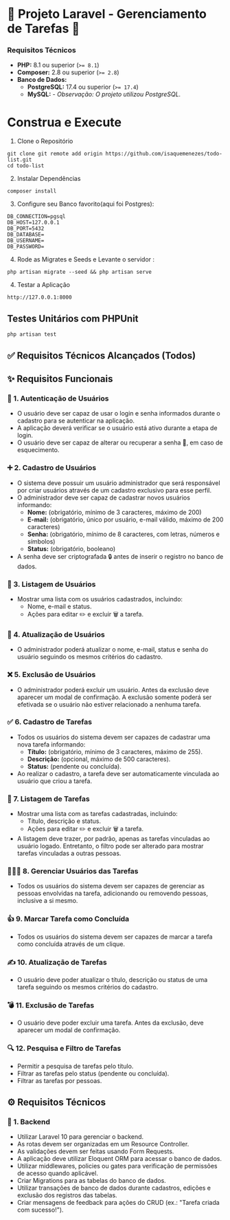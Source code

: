 # 🚀 Projeto Laravel - Gerenciamento de Tarefas 📝

### Requisitos Técnicos
* **PHP:** 8.1 ou superior (`>= 8.1`)
* **Composer:** 2.8 ou superior (`>= 2.8`)
* **Banco de Dados:**
    * **PostgreSQL:** 17.4 ou superior (`>= 17.4`)
    * **MySQL:**  - _Observação: O projeto utilizou PostgreSQL._

# Construa e Execute

1. Clone o Repositório
```
git clone git remote add origin https://github.com/isaquemenezes/todo-list.git
cd todo-list
```
2. Instalar Dependências
```
composer install

```

3. Configure seu Banco favorito(aqui foi Postgres):
```
DB_CONNECTION=pgsql
DB_HOST=127.0.0.1
DB_PORT=5432
DB_DATABASE=
DB_USERNAME=
DB_PASSWORD=
``` 
4. Rode as Migrates e Seeds e Levante o servidor :
 ```
 php artisan migrate --seed && php artisan serve
``` 


4. Testar a Aplicação
```
http://127.0.0.1:8000
```

## Testes Unitários com PHPUnit
```
php artisan test

```



## ✅ Requisitos Técnicos Alcançados (Todos)

## ✨ Requisitos Funcionais

### 👤 1. Autenticação de Usuários

* O usuário deve ser capaz de usar o login e senha informados durante o cadastro para se autenticar na aplicação.
* A aplicação deverá verificar se o usuário está ativo durante a etapa de login.
* O usuário deve ser capaz de alterar ou recuperar a senha 🔑, em caso de esquecimento.

### ➕ 2. Cadastro de Usuários

* O sistema deve possuir um usuário administrador que será responsável por criar usuários através de um cadastro exclusivo para esse perfil.
* O administrador deve ser capaz de cadastrar novos usuários informando:
    * **Nome:** (obrigatório, mínimo de 3 caracteres, máximo de 200)
    * **E-mail:** (obrigatório, único por usuário, e-mail válido, máximo de 200 caracteres)
    * **Senha:** (obrigatório, mínimo de 8 caracteres, com letras, números e símbolos)
    * **Status:** (obrigatório, booleano)
* A senha deve ser criptografada 🔒 antes de inserir o registro no banco de dados.

### 📄 3. Listagem de Usuários

* Mostrar uma lista com os usuários cadastrados, incluindo:
    * Nome, e-mail e status.
    * Ações para editar ✏️ e excluir 🗑️ a tarefa.

### 🔄 4. Atualização de Usuários

* O administrador poderá atualizar o nome, e-mail, status e senha do usuário seguindo os mesmos critérios do cadastro.

### ❌ 5. Exclusão de Usuários

* O administrador poderá excluir um usuário. Antes da exclusão deve aparecer um modal de confirmação. A exclusão somente poderá ser efetivada se o usuário não estiver relacionado a nenhuma tarefa.

### ✅ 6. Cadastro de Tarefas

* Todos os usuários do sistema devem ser capazes de cadastrar uma nova tarefa informando:
    * **Título:** (obrigatório, mínimo de 3 caracteres, máximo de 255).
    * **Descrição:** (opcional, máximo de 500 caracteres).
    * **Status:** (pendente ou concluída).
* Ao realizar o cadastro, a tarefa deve ser automaticamente vinculada ao usuário que criou a tarefa.

### 📑 7. Listagem de Tarefas

* Mostrar uma lista com as tarefas cadastradas, incluindo:
    * Título, descrição e status.
    * Ações para editar ✏️ e excluir 🗑️ a tarefa.
* A listagem deve trazer, por padrão, apenas as tarefas vinculadas ao usuário logado. Entretanto, o filtro pode ser alterado para mostrar tarefas vinculadas a outras pessoas.

### 🧑‍🤝‍🧑 8. Gerenciar Usuários das Tarefas

* Todos os usuários do sistema devem ser capazes de gerenciar as pessoas envolvidas na tarefa, adicionando ou removendo pessoas, inclusive a si mesmo.

### 👍 9. Marcar Tarefa como Concluída

* Todos os usuários do sistema devem ser capazes de marcar a tarefa como concluída através de um clique.

### ✍️ 10. Atualização de Tarefas

* O usuário deve poder atualizar o título, descrição ou status de uma tarefa seguindo os mesmos critérios do cadastro.

### 💣 11. Exclusão de Tarefas

* O usuário deve poder excluir uma tarefa. Antes da exclusão, deve aparecer um modal de confirmação.

### 🔍 12. Pesquisa e Filtro de Tarefas

* Permitir a pesquisa de tarefas pelo título.
* Filtrar as tarefas pelo status (pendente ou concluída).
* Filtrar as tarefas por pessoas.

## ⚙️ Requisitos Técnicos

### 🧱 1. Backend

* Utilizar Laravel 10 para gerenciar o backend.
* As rotas devem ser organizadas em um Resource Controller.
* As validações devem ser feitas usando Form Requests.
* A aplicação deve utilizar Eloquent ORM para acessar o banco de dados.
* Utilizar middlewares, policies ou gates para verificação de permissões de acesso quando aplicável.
* Criar Migrations para as tabelas do banco de dados.
* Utilizar transações de banco de dados durante cadastros, edições e exclusão dos registros das tabelas.
* Criar mensagens de feedback para ações do CRUD (ex.: "Tarefa criada com sucesso!").
